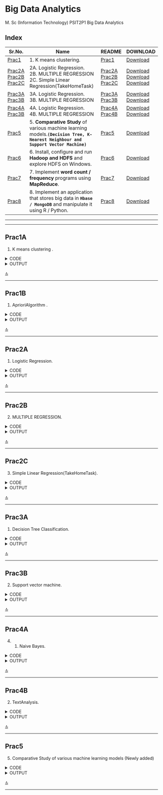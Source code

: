 # Big Data Analytics

M. Sc (Information Technology)
PSIT2P1 Big Data Analytics



## Index

| Sr.No. | Name | README | DOWNLOAD |
| --- | --- | --- | --- |
| [Prac1](/MscIT/Semester%202/BigDataAnalytics/Practical%201/) | 1. K means clustering. | [Prac1](#prac1) |  [Download](https://NinadKarlekar.github.io/Practical_BscIT_MscIT_Ninad/MscIT/Semester%202/BigDataAnalytics/Practical%201/K_meansclustering.R) |
| [Prac2A](/MscIT/Semester%202/BigDataAnalytics/Practical%202/)  <br> [Prac2B](/MscIT/Semester%202/BigDataAnalytics/Practical%202/) <br> [Prac2C](/MscIT/Semester%202/BigDataAnalytics/Practical%201/) | 2A.	Logistic Regression.   <br> 2B. MULTIPLE REGRESSION  <br> 2C. Simple Linear Regression(TakeHomeTask)   | [Prac2A](#prac2A) <br> [Prac2B](#Prac2B) <br> [Prac2C](#prac2C) | [Download](https://NinadKarlekar.github.io/Practical_BscIT_MscIT_Ninad/MscIT/Semester%202/BigDataAnalytics/Practical%202/Prac_2A(Logistic%20Regression).R) <br> [Download](https://NinadKarlekar.github.io/Practical_BscIT_MscIT_Ninad/MscIT/Semester%202/BigDataAnalytics/Practical%202/Prac_2B(Multiple%20Regression).R) <br> [Download](https://NinadKarlekar.github.io/Practical_BscIT_MscIT_Ninad/MscIT/Semester%202/BigDataAnalytics/Practical%202/Prac_2C(TakeHomeTask).R)  |
| [Prac3A](/MscIT/Semester%202/BigDataAnalytics/Practical%203/)  <br> [Prac3B](/MscIT/Semester%202/BigDataAnalytics/Practical%203/)  | 3A.	Logistic Regression.   <br> 3B. MULTIPLE REGRESSION   | [Prac3A](#prac3A) <br> [Prac3B](#Prac3B) | [Download](https://NinadKarlekar.github.io/Practical_BscIT_MscIT_Ninad/MscIT/Semester%202/BigDataAnalytics/Practical%203/Prac3A.R) <br> [Download](https://NinadKarlekar.github.io/Practical_BscIT_MscIT_Ninad/MscIT/Semester%202/BigDataAnalytics/Practical%203/Prac3B.R)  |
| [Prac4A](/MscIT/Semester%202/BigDataAnalytics/Practical%204/)  <br> [Prac3B](/MscIT/Semester%202/BigDataAnalytics/Practical%204/)  | 4A.	Logistic Regression.   <br> 4B. MULTIPLE REGRESSION   | [Prac4A](#prac4A) <br> [Prac4B](#Prac4B) | [Download](https://NinadKarlekar.github.io/Practical_BscIT_MscIT_Ninad/MscIT/Semester%202/BigDataAnalytics/Practical%204/NaiveBayes.R) <br> [Download](https://NinadKarlekar.github.io/Practical_BscIT_MscIT_Ninad/MscIT/Semester%202/BigDataAnalytics/Practical%204/TextAnalysis.R) |
| [Prac5](/MscIT/Semester%202/BigDataAnalytics/Practical%205/) | 5. **Comparative Study** of various machine learning models.**`(Decision Tree, K-Nearest Neighbour and Support Vector Machine)`** | [Prac5](#prac5) |  [Download](https://NinadKarlekar.github.io/Practical_BscIT_MscIT_Ninad/MscIT/Semester%202/BigDataAnalytics/Practical%205/ComparativeStudy.R) |
| [Prac6](/MscIT/Semester%202/BigDataAnalytics/Practical%206/) | 6. Install, configure and run **Hadoop and HDFS** and explore HDFS on Windows. | [Prac6](/MscIT/Semester%202/BigDataAnalytics/Practical%206/) |  [Download](https://NinadKarlekar.github.io/Practical_BscIT_MscIT_Ninad/MscIT/Semester%202/BigDataAnalytics/Practical%206/BDA%20Practcial%20_%206%20worksheet.pdf) |
| [Prac7](/MscIT/Semester%202/BigDataAnalytics/Practical%207/) | 7. Implement **word count / frequency** programs using **MapReduce**. | [Prac7](/MscIT/Semester%202/BigDataAnalytics/Practical%207/) |  [Download](https://NinadKarlekar.github.io/Practical_BscIT_MscIT_Ninad/MscIT/Semester%202/BigDataAnalytics/Practical%207/BDA%20Practcial%20_%207%20worksheet.pdf) |
| [Prac8](/MscIT/Semester%202/BigDataAnalytics/Practical%208/) | 8. Implement an application that stores big data in **`Hbase / MongoDB`** and manipulate it using R / Python. | [Prac8](/MscIT/Semester%202/BigDataAnalytics/Practical%208/) |  [Download](https://NinadKarlekar.github.io/Practical_BscIT_MscIT_Ninad/MscIT/Semester%202/BigDataAnalytics/Practical%208/BDA%20Practcial%20_%208%20worksheet.pdf) |


******************
---------------------

## Prac1A

1. K means clustering .


<details>
<summary>CODE</summary>


```python
# K-Means Clustering

# Importing the dataset
dataset <- read.csv('D:\\nk\\Mall_Customers.csv')
head(dataset)
dataset <- dataset[4:5]
head(dataset)

# Compute the Within Cluster Sum of Squares (WCSS) for different number of clusters
wcss <- vector()
for (i in 1:10) {
  wcss[i] <- sum(kmeans(dataset, i)$withinss)
}

# Plot the WCSS values
plot(1:10, wcss, type = 'b', main = paste('The Elbow Method'),
    xlab = 'Number of clusters', ylab = 'WSS')

# Fit K-Means to the dataset with 5 clusters
kmeans_model <- kmeans(x = dataset, centers = 5)
y_kmeans <- kmeans_model$cluster

# Visualize the clusters
library("cluster")
clusplot(dataset, y_kmeans, lines = 0, shade = TRUE, color = TRUE, labels = 2,
         main = paste('Clusters of customers'),
         xlab = "Annual Income",
         ylab = "Spending Score")

```

</details>



<details>
<summary>OUTPUT</summary>

<img src="https://user-images.githubusercontent.com/88243315/231265010-57e36a7d-cc69-476c-9781-5bccd8dffb50.png" width="600px"  alt ="BDA_prac1A-1">

<img src="https://user-images.githubusercontent.com/88243315/231265015-5454c092-3f2a-4dec-93c2-0fac7202a80b.png" width="600px"  alt ="BDA_prac1A-2">

<img src="https://user-images.githubusercontent.com/88243315/231265016-d81dcf2e-8649-4595-8fa4-1a9404fe8a4b.png" width="600px"  alt ="BDA_prac1A-3">

<img src="https://user-images.githubusercontent.com/88243315/231265019-b537fa3b-7b8e-4c49-b545-992205fee88c.png" width="600px"  alt ="BDA_prac1A-4">



</details>


[🔝](#index)

**************

## Prac1B

1. AprioriAlgorithm .


<details>
<summary>CODE</summary>


```python
install.packages("arules")
install.packages("arulesViz")
install.packages("RColorBrewer")
# Loading Libraries
library(arules)
library(arulesViz)
library(RColorBrewer)
# import dataset
data(Groceries)
Groceries
summary(Groceries)
class(Groceries)
# using apriori() function
rules = apriori(Groceries, parameter = list(supp = 0.02, conf = 0.2))
summary (rules)
# using inspect() function
inspect(rules[1:10])
# using itemFrequencyPlot() function
arules::itemFrequencyPlot(Groceries, topN = 20,
                          col = brewer.pal(8, 'Pastel2'),
                          main = 'Relative Item Frequency Plot',
                          type = "relative",
                          ylab = "Item Frequency (Relative)")
itemsets = apriori(Groceries, parameter = list(minlen=2, maxlen=2,support=0.02, target="frequent itemsets"))
summary(itemsets)
# using inspect() function
inspect(itemsets[1:10])
itemsets_3 = apriori(Groceries, parameter = list(minlen=3, maxlen=3,support=0.02, target="frequent itemsets"))
summary(itemsets_3)
# using inspect() function
inspect(itemsets_3)

```

</details>



<details>
<summary>OUTPUT</summary>

<img src="https://user-images.githubusercontent.com/88243315/231265025-82f41051-4b45-4a08-b6bd-4ae7924b02d3.png" width="600px"  alt ="BDA_prac1B-1">

<img src="https://user-images.githubusercontent.com/88243315/231265027-fe068c4b-5735-4916-a374-3b72add55432.png" width="600px"  alt ="BDA_prac1B-2">

<img src="https://user-images.githubusercontent.com/88243315/231265029-a472afd7-d35e-4bbd-a998-0a363fa8199f.png" width="600px"  alt ="BDA_prac1B-3">

<img src="https://user-images.githubusercontent.com/88243315/231265034-723b6011-591c-442d-b835-c8429908588e.png" width="600px"  alt ="BDA_prac1B-4">

<img src="https://user-images.githubusercontent.com/88243315/231265037-4dd731f5-d6f3-4361-922d-48d8fbf939cd.png" width="600px"  alt ="BDA_prac1B-5">



</details>


[🔝](#index)

**************


## Prac2A

1. Logistic Regression. 


<details>
<summary>CODE</summary>


```python
college <- read.csv("https://raw.githubusercontent.com/ropensci/datapack/main/inst/extdata/pkg-example/binary.csv") 
head(college) 
nrow(college) 

install.packages("caTools") 
library(caTools) 
split <- sample.split(college, SplitRatio = 0.75) 
split 

training_reg <- subset(college, split == "TRUE") 
test_reg <- subset(college, split == "FALSE") 
fit_logistic_model <- glm(admit ~ .,data = training_reg,family = "binomial") 

coef(fit_logistic_model)["gre"] 
coef(fit_logistic_model)["gpa"] 
coef(fit_logistic_model)["rank"]  
predict_reg <- predict(fit_logistic_model,test_reg, type = "response")
predict_reg 

cdplot(as.factor(admit)~ gpa, data=college) 
cdplot(as.factor(admit)~ gre, data=college) 
cdplot(as.factor(admit)~ rank, data=college) 
predict_reg <- ifelse(predict_reg >0.5,1,0) 
predict_reg 
table(test_reg$admit, predict_reg)

```

</details>

<details>
<summary>OUTPUT</summary>

<img src="https://user-images.githubusercontent.com/88243315/225115544-0029ab08-c562-41f4-83e7-ae0d4fef2cb2.png" width="600px"  alt ="BDA_prac2A_1">

<img src="https://user-images.githubusercontent.com/88243315/225115555-4436bd5d-43ab-4ac7-90c6-035fd327eb6a.png" width="420px"  alt ="BDA_prac2A_2">

<img src="https://user-images.githubusercontent.com/88243315/225115557-869f0651-536f-42f6-961a-93ea918978dd.png" width="420px"  alt ="BDA_prac2A_3">

<img src="https://user-images.githubusercontent.com/88243315/225115560-0aa345a5-7d87-4de6-8d61-aaf5a2806691.png" width="420px"  alt ="BDA_prac2A_4">



</details>


[🔝](#index)

**************

## Prac2B

2. MULTIPLE REGRESSION. 


<details>
<summary>CODE</summary>


```python
college <- read.csv("https://raw.githubusercontent.com/csquared/udacity-dlnd/master/nn/binary.csv") 

head(college)
nrow(college)

install.packages("caTools")
library(caTools)
split <- sample.split(college, SplitRatio = 0.75)
split 

training_reg <- subset(college, split == "TRUE")
test_reg <- subset(college, split == "FALSE")

fit_MRegressor_model <- lm(formula = admit ~ gre+gpa+rank, data = training_reg)

predict_reg <- predict(fit_MRegressor_model,newdata = test_reg)
predict_reg 

cdplot(as.factor(admit)~ gpa, data=college)
cdplot(as.factor(admit)~ gre, data=college)
cdplot(as.factor(admit)~ rank, data=college) 

predict_reg <- ifelse(predict_reg >0.5,1,0)
predict_reg
table(test_reg$admit, predict_reg)

```

</details>

<details>
<summary>OUTPUT</summary>

<img src="https://user-images.githubusercontent.com/88243315/225115562-3e4011d5-2b88-47bb-b5c4-2a5a312f2404.png" width="600px"  alt ="BDA_prac2B_1">

<img src="https://user-images.githubusercontent.com/88243315/225115563-3b6b3369-c434-4c71-81bd-32348cf886f8.png" width="420px"  alt ="BDA_prac2B_2">

<img src="https://user-images.githubusercontent.com/88243315/225115567-d66c20f3-5973-4d2a-97b2-7ede8c098d13.png" width="420px"  alt ="BDA_prac2B_3">

<img src="https://user-images.githubusercontent.com/88243315/225115569-2a57a16a-cb49-4eee-a8f2-4dc811506b44.png" width="420px"  alt ="BDA_prac2B_4">



</details>


[🔝](#index)

---------------------------

## Prac2C

3. Simple Linear Regression(TakeHomeTask). 


<details>
<summary>CODE</summary>


```python
# Load the dataset
data <- read.csv("https://raw.githubusercontent.com/csquared/udacity-dlnd/master/nn/binary.csv")

# Plot the relationship between gre and chance of admission
plot(data$gre, data$admit, xlab = "gre Score", ylab = "Chance of Admission", main = "Take Home Task prac 2" )


# Fit a simple linear regression model
model <- lm(admit ~ gre, data = data)

# Print the summary of the model
summary(model)

# Plot the regression line
abline(model, col = "red")

# Make a prediction using the model
new_data <- data.frame(gre = 3.5)
prediction <- predict(model, newdata = new_data)
prediction

```

</details>

<details>
<summary>OUTPUT</summary>

<img src="https://user-images.githubusercontent.com/88243315/225115574-5ded86c6-17cc-41a5-85d8-4bd1682c9b99.png" width="400px"  alt ="BDA_prac2C_1">

<img src="https://user-images.githubusercontent.com/88243315/225115577-6f557fa3-2d8c-473a-870f-a64f0ddfd5f2.png" width="200px"  alt ="BDA_prac2C_2">

<img src="https://user-images.githubusercontent.com/88243315/225115581-b92e135d-c1f4-483d-b1a0-e59b61c6ec60.png" width="600px"  alt ="BDA_prac2C_3">



</details>


[🔝](#index)


*******************************

## Prac3A

1. Decision Tree Classification. 


<details>
<summary>CODE</summary>


```python
# Decision Tree Classification
# Importing the dataset
dataset = read.csv('F:/GitHub/Practical_BscIT_MscIT_Ninad/MscIT/Semester 2/BigDataAnalytics/Dataset/Social_Network_Ads.csv')
dataset = dataset[3:5]
print(dataset)
# Encoding the target feature as factor
dataset$Purchased = factor(dataset$Purchased, levels = c(0, 1))
# Splitting the dataset into the Training set and Test set
install.packages('caTools')
library(caTools)
set.seed(123)
split = sample.split(dataset$Purchased, SplitRatio = 0.75)
training_set = subset(dataset, split == TRUE)
test_set = subset(dataset, split == FALSE)# Feature Scaling
training_set[-3] = scale(training_set[-3])
test_set[-3] = scale(test_set[-3])
# Fitting Decision Tree Classification to the Training set
install.packages('rpart')
library(rpart)
classifier = rpart(formula = Purchased ~ .,data = training_set)
# Predicting the Test set results
y_pred = predict(classifier, newdata = test_set[-3], type = 'class')
# Making the Confusion Matrix
cm = table(test_set[, 3], y_pred)
# Visualising the Training set results
#install.packages("ElemStatLearn")
library(ElemStatLearn)
set = training_set
X1 = seq(min(set[, 1]) - 1, max(set[, 1]) + 1, by = 0.01)
X2 = seq(min(set[, 2]) - 1, max(set[, 2]) + 1, by = 0.01)
grid_set = expand.grid(X1, X2)
colnames(grid_set) = c('Age', 'EstimatedSalary')
y_grid = predict(classifier, newdata = grid_set, type = 'class')
plot(set[, -3],
     main = 'Decision Tree Classification (Training set)',
     xlab = 'Age', ylab = 'Estimated Salary',
     xlim = range(X1), ylim = range(X2))
contour(X1, X2, matrix(as.numeric(y_grid), length(X1), length(X2)), add = TRUE)
points(grid_set, pch = '.', col = ifelse(y_grid == 1, 'springgreen3', 'tomato'))
points(set, pch = 21, bg = ifelse(set[, 3] == 1, 'green4', 'red3'))
# Visualising the Test set results
library(ElemStatLearn)
set = test_set
X1 = seq(min(set[, 1]) - 1, max(set[, 1]) + 1, by = 0.01)
X2 = seq(min(set[, 2]) - 1, max(set[, 2]) + 1, by = 0.01)
grid_set = expand.grid(X1, X2)
colnames(grid_set) = c('Age', 'EstimatedSalary')
y_grid = predict(classifier, newdata = grid_set, type = 'class')
plot(set[, -3], main = 'Decision Tree Classification (Test set)',
     xlab = 'Age', ylab = 'Estimated Salary',
     xlim = range(X1), ylim = range(X2))
contour(X1, X2, matrix(as.numeric(y_grid), length(X1), length(X2)), add = TRUE)
points(grid_set, pch = '.', col = ifelse(y_grid == 1, 'springgreen3', 'tomato'))
points(set, pch = 21, bg = ifelse(set[, 3] == 1, 'green4', 'red3'))
# Plotting the tree
plot(classifier)
text(classifier)

```

</details>

<details>
<summary>OUTPUT</summary>

<img src="https://user-images.githubusercontent.com/88243315/231261698-45c2b0cd-581c-4d89-ac08-1dfbee2e71c6.png" width="600px"  alt ="BDA_prac3_1">

</details>


[🔝](#index)

**************

## Prac3B

2. Support vector machine. 


<details>
<summary>CODE</summary>


```python
# Support vector machine
# Importing the dataset
dataset = read.csv('F:/GitHub/Practical_BscIT_MscIT_Ninad/MscIT/Semester 2/BigDataAnalytics/Dataset/Social_Network_Ads.csv')
dataset = dataset[3:5]
print(dataset)
# Encoding the target feature as factor
dataset$Purchased = factor(dataset$Purchased, levels = c(0, 1))
# Splitting the dataset into the Training set and Test set
install.packages('caTools')
library(caTools)
set.seed(123)
split = sample.split(dataset$Purchased, SplitRatio = 0.75)
training_set = subset(dataset, split == TRUE)
test_set = subset(dataset, split == FALSE)# Feature Scaling
training_set[-3] = scale(training_set[-3])
test_set[-3] = scale(test_set[-3])
# Fitting SVM
install.packages('e1071')
library(e1071)
classifier = svm(formula = Purchased ~ .,data = training_set,type = 'C-classification',kernel = 'linear')

print(classifier)


# Predicting the Test set results
y_pred = predict(classifier, newdata = test_set[-3])
# Making the Confusion Matrix
cm = table(test_set[, 3], y_pred)
# Visualising the Training set results
#install.packages("ElemStatLearn")
library(ElemStatLearn)
set = training_set
X1 = seq(min(set[, 1]) - 1, max(set[, 1]) + 1, by = 0.01)
X2 = seq(min(set[, 2]) - 1, max(set[, 2]) + 1, by = 0.01)
grid_set = expand.grid(X1, X2)
colnames(grid_set) = c('Age', 'EstimatedSalary')
y_grid = predict(classifier, newdata = grid_set, type = 'class')
plot(set[, -3],
     main = 'SVM (Training set)',
     xlab = 'Age', ylab = 'Estimated Salary',
     xlim = range(X1), ylim = range(X2))
contour(X1, X2, matrix(as.numeric(y_grid), length(X1), length(X2)), add = TRUE)
points(grid_set, pch = '.', col = ifelse(y_grid == 1, 'springgreen3', 'tomato'))
points(set, pch = 21, bg = ifelse(set[, 3] == 1, 'green4', 'red3'))
# Visualising the Test set results
library(ElemStatLearn)
set = test_set
X1 = seq(min(set[, 1]) - 1, max(set[, 1]) + 1, by = 0.01)
X2 = seq(min(set[, 2]) - 1, max(set[, 2]) + 1, by = 0.01)
grid_set = expand.grid(X1, X2)
colnames(grid_set) = c('Age', 'EstimatedSalary')
y_grid = predict(classifier, newdata = grid_set, type = 'class')
plot(set[, -3], main = 'Decision Tree Classification (Test set)',
     xlab = 'Age', ylab = 'Estimated Salary',
     xlim = range(X1), ylim = range(X2))
contour(X1, X2, matrix(as.numeric(y_grid), length(X1), length(X2)), add = TRUE)
points(grid_set, pch = '.', col = ifelse(y_grid == 1, 'springgreen3', 'tomato'))
points(set, pch = 21, bg = ifelse(set[, 3] == 1, 'green4', 'red3'))
# Plotting the tree
#plot(classifier)
#text(classifier)
```

</details>

<details>
<summary>OUTPUT</summary>

<img src="https://user-images.githubusercontent.com/88243315/231261690-d4a46d60-47ba-43c3-93b1-52ca701dffde.png" width="600px"  alt ="BDA_prac3_2">

</details>


[🔝](#index)

**************


## Prac4A

4. 1. Naive Bayes. 


<details>
<summary>CODE</summary>


```python
# Naive Bayes

# Importing the dataset
dataset <- read.csv("F:\\GitHub\\Practical_BscIT_MscIT_Ninad\\MscIT\\Semester 2\\BigDataAnalytics\\Dataset\\Social_Network_Ads.csv")
dataset <- dataset[3:5]
head(dataset)

# Encoding the target feature as factor
dataset$Purchased <- factor(dataset$Purchased, levels = c(0, 1))

# Splitting the dataset into the Training set and Test set
library(caTools)
set.seed(123)
split <- sample.split(dataset$Purchased, SplitRatio = 0.75)
training_set <- subset(dataset, split == TRUE)
test_set <- subset(dataset, split == FALSE)

# Feature Scaling
training_set[-3] <- scale(training_set[-3])
test_set[-3] <- scale(test_set[-3])

# Fitting Naive Bayes to the Training set 
library(e1071)
classifier <- naiveBayes(x = training_set[-3], y = training_set$Purchased)

# Predicting the Test set results 
y_pred <- predict(classifier, newdata = test_set[-3])

# Making the Confusion Matrix
cm <- table(test_set[, 3], y_pred)
print(cm)


```

</details>

<details>
<summary>OUTPUT</summary>

<img src="https://user-images.githubusercontent.com/88243315/231260888-5f8caeba-6f14-4e9f-91b1-0de4b13dd6a0.png" width="250px"  alt ="BDA_prac4_1-1">
<img src="https://user-images.githubusercontent.com/88243315/231260892-1eb45f54-eab9-471d-94ea-55cb7836842b.png" width="250px"  alt ="BDA_prac4_1-2">

</details>


[🔝](#index)

**************


## Prac4B

2. TextAnalysis. 


<details>
<summary>CODE</summary>


```python
# Read in the data
dataset_original <- read.delim("F:\\GitHub\\Practical_BscIT_MscIT_Ninad\\MscIT\\Semester 2\\BigDataAnalytics\\Dataset\\Restaurant_Reviews.tsv", quote = "", stringsAsFactors = FALSE)
head(dataset_original)
# Install and load required packages
install.packages('tm')
install.packages('SnowballC')
install.packages('randomForest')
library(tm)
library(SnowballC)
library(caTools)
library(randomForest)

# Create a corpus
corpus <- VCorpus(VectorSource(dataset_original$Review))
corpus <- tm_map(corpus, content_transformer(tolower))
corpus <- tm_map(corpus, removeNumbers)
corpus <- tm_map(corpus, removePunctuation)
corpus <- tm_map(corpus, removeWords, stopwords())
corpus <- tm_map(corpus, stemDocument)
corpus <- tm_map(corpus, stripWhitespace)

# Create a document term matrix
dtm <- DocumentTermMatrix(corpus)
dtm <- removeSparseTerms(dtm, 0.999)

# Convert the dtm to a data frame
dataset <- as.data.frame(as.matrix(dtm))
dataset$Liked <- dataset_original$Liked
dataset$Liked <- factor(dataset$Liked, levels = c(0,1))

# Split the data into training and test sets
set.seed(123)
split <- sample.split(dataset$Liked, SplitRatio = 0.8)
training_set <- subset(dataset, split == TRUE)
test_set <- subset(dataset, split == FALSE)

# Train a random forest classifier
classifier <- randomForest(x = training_set[-692], y = training_set$Liked, ntree = 10)

# Make predictions on the test set and create a confusion matrix
y_pred <- predict(classifier, newdata = test_set[-692])
cm <- table(test_set[,692], y_pred)
print(cm)
```

</details>

<details>
<summary>OUTPUT</summary>

<img src="https://user-images.githubusercontent.com/88243315/231260894-552fcdd2-9c6e-4125-8d02-48431d0f15ba.png" width="300px"  alt ="BDA_prac4_2">

</details>


[🔝](#index)

**************

## Prac5

5.  Comparative Study of various machine learning
models (Newly added)


<details>
<summary>CODE</summary>


```python

# Install required packages
install.packages('rpart')
install.packages('rpart.plot')
install.packages('gmodels')
install.packages('e1071')

# Load required libraries
library(rpart)
library(rpart.plot)
library(gmodels)
library(e1071)

# Load iris dataset
data(iris)
summary(iris)

# Normalize the continuous variables before performing any analysis on the dataset
temp <- as.data.frame(scale(iris[, 1:4]))
temp$Species <- iris$Species  # levels: setosa versicolor virginica
summary(temp)

# Split the dataset into the Training set and Test set
install.packages('caTools')
library(caTools)
set.seed(123)
split <- sample.split(temp$Species, SplitRatio = 0.75)
train <- subset(temp, split == TRUE)
test <- subset(temp, split == FALSE)
nrow(train)
nrow(test)

# 1. Decision Trees
dt_classifier <- rpart(formula = Species ~ ., data = train)

# Predict the Test set results for Decision Trees
dt_y_pred <- predict(dt_classifier, newdata = test, type = 'class')
print(dt_y_pred)

# Make the Confusion Matrix for Decision Tree
cm <- table(test$Species, dt_y_pred)
print(cm)

# Calculate the accuracy of DT model
DTaccu <- ((12+9+11)/nrow(test))*100  # true positive numbers of 3*3 confusion matrix
DTaccu

# 2. k-Nearest Neighbours
install.packages('class')
library(class)

cl <- train$Species
set.seed(1234)
knn_y_pred <- knn(train[, 1:4], test[, 1:4], cl, k = 5)

# Make the Confusion Matrix for k-Nearest Neighbours
cm <- table(test$Species, knn_y_pred)
print(cm)

# Calculate the accuracy of KNN model
KNNaccu <- ((12+11+11)/nrow(test))*100  # true positive numbers of 3*3 confusion matrix
KNNaccu

# 3. Support Vector Machine(SVM)
svmclassifier <- svm(Species ~ ., data = train)
svm_y_pred <- predict(svmclassifier, newdata = test) 

cm <- table(test$Species, svm_y_pred) 
print(cm) 

# Calculate the accuracy of SVM model 
SVMaccu <- ((12+11+11)/nrow(test))*100 
SVMaccu

# Comparison of the accuracy of different models on testing dataset
which(dt_y_pred != knn_y_pred) 
which(dt_y_pred != svm_y_pred) 

# Compare SVM vs kNN
which(svm_y_pred != knn_y_pred) # both are equal 

# Create a dataframe of accuracy percentages for each model
models <- data.frame(Technique = c("Decision Tree", "KNN", "SVM"), 
                     Accuracy_Percentage = c(DTaccu, KNNaccu, SVMaccu))
models 
    
print("Hence KNN and SVM are better than decision tree")


```

</details>

<details>
<summary>OUTPUT</summary>

<img src="https://github.com/NinadKarlekar/TestRepoNK/assets/88243315/e610f657-4355-4a15-9356-e68cdbe81869" width="600px"  alt ="BDA_prac5-1">
<img src="https://github.com/NinadKarlekar/TestRepoNK/assets/88243315/cffd6340-00d6-433f-9d90-d259763d5993" width="600px"  alt ="BDA_prac5-2">
<img src="https://github.com/NinadKarlekar/TestRepoNK/assets/88243315/cd0f021d-bdd9-457e-af4b-9f2704b838a3" width="600px"  alt ="BDA_prac5-3">
<img src="https://github.com/NinadKarlekar/TestRepoNK/assets/88243315/5021a45b-242c-4dbc-bad4-3afc4d202cce" width="600px"  alt ="BDA_prac5-4">

</details>


[🔝](#index)

**************



















<!-- 

## Index

| Sr.No. | Name | ReadME |
| --- | --- | --- |
| [Prac1A-i](/MscIT/Semester%202/BigDataAnalytics/) <br> [Prac1A-ii](/MscIT/Semester%201/Soft_Computing_Techniques/Practical%201/)| 1A-i. Design a **simple linear neural network** model. <br> 1A-ii. Calculate the **output** of **neural net** for given data. | [Prac1A-i](#prac1a-i) <br>  [Prac1A-ii](#prac1a-ii) | 

*************************
***********************

<BR>

---------------------------

## Prac2C

3. Simple Linear Regression(TakeHomeTask). 


<details>
<summary>CODE</summary>


```python


```

</details>

<details>
<summary>OUTPUT</summary>

<img src="" width="600px"  alt ="">

</details>


[🔝](#index)

**************


**************

### [Go To Top](#soft-computing-techniques)
 -->
